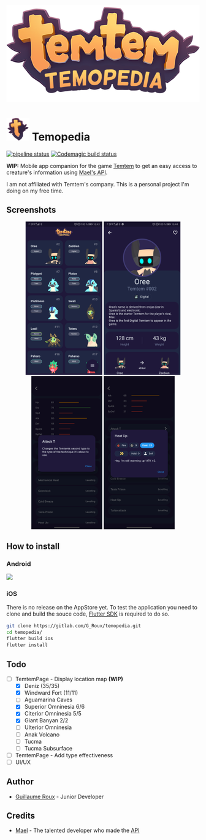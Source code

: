 <div align="center">
    <img src="assets/logo.png">
</div>

# <img src="assets/icon.png" height="60"> Temopedia

[![pipeline status](https://img.shields.io/gitlab/pipeline/G_Roux/temopedia)](https://gitlab.com/G_Roux/temopedia/commits/master)
[![Codemagic build status](https://api.codemagic.io/apps/5e4ae040000fe09eb5c118e7/5e4ae040000fe09eb5c118e6/status_badge.svg)](https://codemagic.io/apps/5e4ae040000fe09eb5c118e7/5e4ae040000fe09eb5c118e6/latest_build)

**WIP:** Mobile app companion for the game [Temtem](https://crema.gg/games/temtem/) to get an easy access to creature's information using [Mael's API](#credits).

I am not affiliated with Temtem's company. This is a personal project I'm doing on my free time.

## Screenshots

<div align="center">
    <img src="flutter_01.png" height="400">
    <img src="flutter_02.png" height="400">
    <img src="flutter_03.png" height="400">
    <img src="flutter_04.png" height="400">
</div>

## How to install

### Android

[<img src="https://play.google.com/intl/en_us/badges/static/images/badges/en_badge_web_generic.png" height="200">](https://play.google.com/store/apps/details?id=com.maniak.temopedia)

### iOS

There is no release on the AppStore yet.
To test the application you need to clone and build the souce code, [Flutter SDK](https://flutter.dev/) is required to do so.

``` bash
git clone https://gitlab.com/G_Roux/temopedia.git
cd temopedia/
flutter build ios
flutter install
```

## Todo

* [ ] TemtemPage - Display location map **(WIP)**
    * [x] Deniz (35/35)
    * [x] Windward Fort (11/11)
    * [ ] Aguamarina Caves
    * [x] Superior Omninesia 6/6
    * [x] Citerior Omninesia 5/5
    * [x] Giant Banyan 2/2
    * [ ] Ulterior Omninesia
    * [ ] Anak Volcano
    * [ ] Tucma
    * [ ] Tucma Subsurface
* [ ] TemtemPage - Add type effectiveness
* [ ] UI/UX

## Author

* [Guillaume Roux](https://gitlab.com/G_Roux) - Junior Developer

## Credits

* [Mael](https://github.com/maael) - The talented developer who made the [API](https://github.com/maael/temtem-api)

